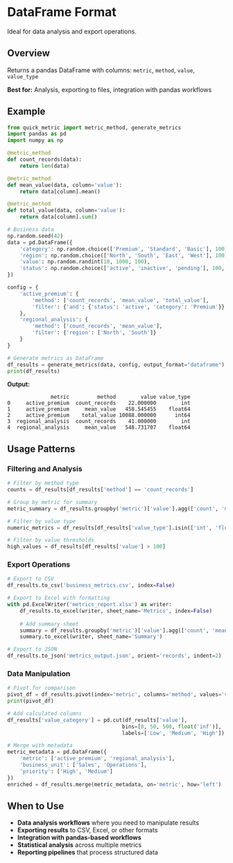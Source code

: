 # DataFrame Format

Ideal for data analysis and export operations.

## Overview

Returns a pandas DataFrame with columns: `metric`, `method`, `value`, `value_type`

**Best for:** Analysis, exporting to files, integration with pandas workflows

## Example

```python
from quick_metric import metric_method, generate_metrics
import pandas as pd
import numpy as np

@metric_method
def count_records(data):
    return len(data)

@metric_method  
def mean_value(data, column='value'):
    return data[column].mean()

@metric_method
def total_value(data, column='value'):
    return data[column].sum()

# Business data
np.random.seed(42)
data = pd.DataFrame({
    'category': np.random.choice(['Premium', 'Standard', 'Basic'], 100),
    'region': np.random.choice(['North', 'South', 'East', 'West'], 100),
    'value': np.random.randint(10, 1000, 100),
    'status': np.random.choice(['active', 'inactive', 'pending'], 100, p=[0.7, 0.2, 0.1])
})

config = {
    'active_premium': {
        'method': ['count_records', 'mean_value', 'total_value'],
        'filter': {'and': {'status': 'active', 'category': 'Premium'}}
    },
    'regional_analysis': {
        'method': ['count_records', 'mean_value'],
        'filter': {'region': ['North', 'South']}
    }
}

# Generate metrics as DataFrame
df_results = generate_metrics(data, config, output_format="dataframe")
print(df_results)
```

**Output:**

```
              metric         method        value value_type
0     active_premium  count_records    22.000000        int
1     active_premium     mean_value   458.545455    float64
2     active_premium    total_value 10088.000000      int64
3  regional_analysis  count_records    41.000000        int
4  regional_analysis     mean_value   548.731707    float64
```

## Usage Patterns

### Filtering and Analysis

```python
# Filter by method type
counts = df_results[df_results['method'] == 'count_records']

# Group by metric for summary
metric_summary = df_results.groupby('metric')['value'].agg(['count', 'mean', 'sum'])

# Filter by value type
numeric_metrics = df_results[df_results['value_type'].isin(['int', 'float64'])]

# Filter by value thresholds
high_values = df_results[df_results['value'] > 100]
```

### Export Operations

```python
# Export to CSV
df_results.to_csv('business_metrics.csv', index=False)

# Export to Excel with formatting
with pd.ExcelWriter('metrics_report.xlsx') as writer:
    df_results.to_excel(writer, sheet_name='Metrics', index=False)
    
    # Add summary sheet
    summary = df_results.groupby('metric')['value'].agg(['count', 'mean'])
    summary.to_excel(writer, sheet_name='Summary')

# Export to JSON
df_results.to_json('metrics_output.json', orient='records', indent=2)
```

### Data Manipulation

```python
# Pivot for comparison
pivot_df = df_results.pivot(index='metric', columns='method', values='value')
print(pivot_df)

# Add calculated columns
df_results['value_category'] = pd.cut(df_results['value'], 
                                     bins=[0, 50, 500, float('inf')], 
                                     labels=['Low', 'Medium', 'High'])

# Merge with metadata
metric_metadata = pd.DataFrame({
    'metric': ['active_premium', 'regional_analysis'],
    'business_unit': ['Sales', 'Operations'],
    'priority': ['High', 'Medium']
})
enriched = df_results.merge(metric_metadata, on='metric', how='left')
```

## When to Use

- **Data analysis workflows** where you need to manipulate results
- **Exporting results** to CSV, Excel, or other formats  
- **Integration with pandas-based workflows**
- **Statistical analysis** across multiple metrics
- **Reporting pipelines** that process structured data